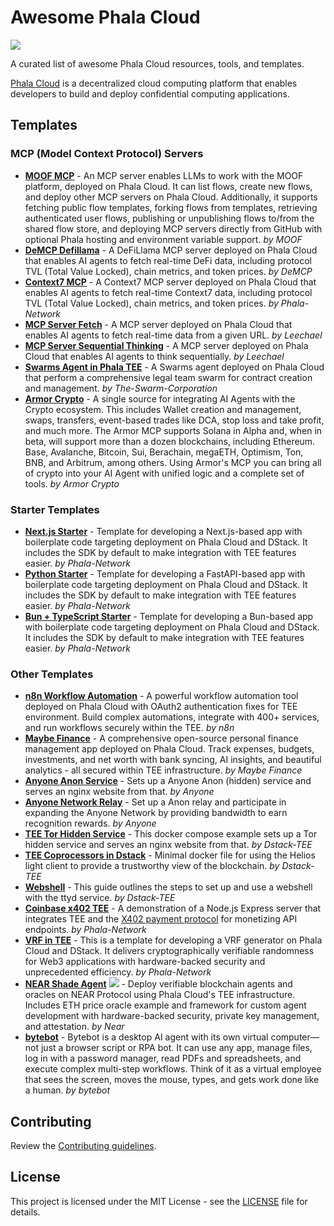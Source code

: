 # Awesome Phala Cloud

[![](https://cloud.phala.network/deploy-button.svg)](https://cloud.phala.network/templates)

A curated list of awesome Phala Cloud resources, tools, and templates.

[Phala Cloud](https://cloud.phala.network) is a decentralized cloud computing platform that enables developers to build and deploy confidential computing applications.

## Templates

### MCP (Model Context Protocol) Servers

- [**MOOF MCP**](https://github.com/moofdotfun/MOOF-MCP) - An MCP server enables LLMs to work with the MOOF platform, deployed on Phala Cloud. It can list flows, create new flows, and deploy other MCP servers on Phala Cloud. Additionally, it supports fetching public flow templates, forking flows from templates, retrieving authenticated user flows, publishing or unpublishing flows to/from the shared flow store, and deploying MCP servers directly from GitHub with optional Phala hosting and environment variable support. *by MOOF*
- [**DeMCP Defillama**](https://github.com/Phala-Network/awesome-phala-cloud/tree/main/prebuilt/demap-defilama) - A DeFiLlama MCP server deployed on Phala Cloud that enables AI agents to fetch real-time DeFi data, including protocol TVL (Total Value Locked), chain metrics, and token prices. *by DeMCP*
- [**Context7 MCP**](https://github.com/Phala-Network/awesome-phala-cloud/tree/main/prebuilt/context7-mcp) - A Context7 MCP server deployed on Phala Cloud that enables AI agents to fetch real-time Context7 data, including protocol TVL (Total Value Locked), chain metrics, and token prices. *by Phala-Network*
- [**MCP Server Fetch**](https://github.com/Phala-Network/mcp-servers/tree/main/src/fetch) - A MCP server deployed on Phala Cloud that enables AI agents to fetch real-time data from a given URL. *by Leechael*
- [**MCP Server Sequential Thinking**](https://github.com/Phala-Network/mcp-servers/tree/main/src/sequentialthinking) - A MCP server deployed on Phala Cloud that enables AI agents to think sequentially. *by Leechael*
- [**Swarms Agent in Phala TEE**](https://github.com/The-Swarm-Corporation/Phala-Deployment-Template) - A Swarms agent deployed on Phala Cloud that perform a comprehensive legal team swarm for contract creation and management. *by The-Swarm-Corporation*
- [**Armor Crypto**](https://github.com/HashWarlock/armor-crypto-mcp/tree/phala-mcp) - A single source for integrating AI Agents with the Crypto ecosystem. This includes Wallet creation and management, swaps, transfers, event-based trades like DCA, stop loss and take profit, and much more. The Armor MCP supports Solana in Alpha and, when in beta, will support more than a dozen blockchains, including Ethereum. Base, Avalanche, Bitcoin, Sui, Berachain, megaETH, Optimism, Ton, BNB, and Arbitrum, among others. Using Armor's MCP you can bring all of crypto into your AI Agent with unified logic and a complete set of tools. *by Armor Crypto*

### Starter Templates

- [**Next.js Starter**](https://github.com/Phala-Network/phala-cloud-nextjs-starter) - Template for developing a Next.js-based app with boilerplate code targeting deployment on Phala Cloud and DStack. It includes the SDK by default to make integration with TEE features easier. *by Phala-Network*
- [**Python Starter**](https://github.com/Phala-Network/phala-cloud-python-starter) - Template for developing a FastAPI-based app with boilerplate code targeting deployment on Phala Cloud and DStack. It includes the SDK by default to make integration with TEE features easier. *by Phala-Network*
- [**Bun + TypeScript Starter**](https://github.com/Phala-Network/phala-cloud-bun-starter) - Template for developing a Bun-based app with boilerplate code targeting deployment on Phala Cloud and DStack. It includes the SDK by default to make integration with TEE features easier. *by Phala-Network*

### Other Templates

- [**n8n Workflow Automation**](https://github.com/Phala-Network/awesome-phala-cloud/tree/main/templates/n8n) - A powerful workflow automation tool deployed on Phala Cloud with OAuth2 authentication fixes for TEE environment. Build complex automations, integrate with 400+ services, and run workflows securely within the TEE. *by n8n*
- [**Maybe Finance**](https://github.com/Phala-Network/awesome-phala-cloud/tree/main/templates/maybe-ai) - A comprehensive open-source personal finance management app deployed on Phala Cloud. Track expenses, budgets, investments, and net worth with bank syncing, AI insights, and beautiful analytics - all secured within TEE infrastructure. *by Maybe Finance*
- [**Anyone Anon Service**](https://github.com/rA3ka/dstack-examples/tree/main/anyone-anon-service) - Sets up a Anyone Anon (hidden) service and serves an nginx website from that. *by Anyone*
- [**Anyone Network Relay**](https://github.com/rA3ka/anon-relay-docker/tree/main) - Set up a Anon relay and participate in expanding the Anyone Network by providing bandwidth to earn recognition rewards. *by Anyone*
- [**TEE Tor Hidden Service**](https://github.com/Dstack-TEE/dstack-examples/tree/main/tor-hidden-service) - This docker compose example sets up a Tor hidden service and serves an nginx website from that. *by Dstack-TEE*
- [**TEE Coprocessors in Dstack**](https://github.com/Dstack-TEE/dstack-examples/tree/main/lightclient) - Minimal docker file for using the Helios light client to provide a trustworthy view of the blockchain. *by Dstack-TEE*
- [**Webshell**](https://github.com/Dstack-TEE/dstack-examples/tree/main/webshell) - This guide outlines the steps to set up and use a webshell with the ttyd service. *by Dstack-TEE*
- [**Coinbase x402 TEE**](https://github.com/HashWarlock/402-api-test/tree/phala-cloud) - A demonstration of a Node.js Express server that integrates TEE and the [X402 payment protocol](https://www.x402.org/) for monetizing API endpoints. *by Phala-Network*
- [**VRF in TEE**](https://github.com/Phala-Network/phala-cloud-vrf-template) - This is a template for developing a VRF generator on Phala Cloud and DStack. It delivers cryptographically verifiable randomness for Web3 applications with hardware-backed security and unprecedented efficiency. *by Phala-Network*
- [**NEAR Shade Agent**](https://github.com/HashWarlock/shade-agent-template/tree/phala-cloud) [![](https://cloud.phala.network/deploy-button.svg)](https://cloud.phala.network/templates/near-shade-agent) - Deploy verifiable blockchain agents and oracles on NEAR Protocol using Phala Cloud's TEE infrastructure. Includes ETH price oracle example and framework for custom agent development with hardware-backed security, private key management, and attestation. *by Near*
- [**bytebot**](https://github.com/bytebot-ai/bytebot) - Bytebot is a desktop AI agent with its own virtual computer—not just a browser script or RPA bot. It can use any app, manage files, log in with a password manager, read PDFs and spreadsheets, and execute complex multi-step workflows. Think of it as a virtual employee that sees the screen, moves the mouse, types, and gets work done like a human. *by bytebot*

## Contributing

Review the [Contributing guidelines](CONTRIBUTING.md).

## License

This project is licensed under the MIT License - see the [LICENSE](LICENSE) file for details.
